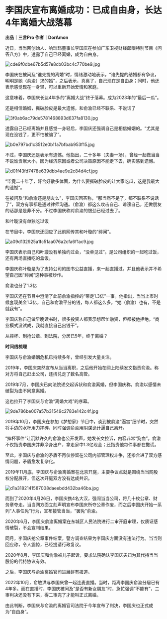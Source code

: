 # 李国庆宣布离婚成功：已成自由身，长达4年离婚大战落幕

**出品｜三言Pro 作者｜DorAmon**

近日，当当网创始人、响珰珰董事长李国庆在参加广东卫视财经郎眼特别节目《问答八方》中，透露了自己已经离婚，成为自由身。

![cde9f0dbe67b5d57e8cb03bc4c770be9.jpg](https://raw.githubusercontent.com/qqhsx/qqnews_image/main/2023/12/31/李国庆宣布离婚成功：已成自由身，长达4年离婚大战落幕/cde9f0dbe67b5d57e8cb03bc4c770be9.jpg)

李国庆在被问及“谁先提的离婚”时，情绪激动地表示，“谁先提的结婚都有争议，明明是她（俞渝）求的婚”，之后表示，真离了，自己现在是自由身；同时，他还表示感觉现在一身轻，可以重新开始爱情和家庭。

这意味着，李国庆长达4年多的“离婚大战”终于落幕。成为2023年的“最后一瓜”。

还是相信婚姻，撕破脸皮是最大遗憾，和俞渝已经不联系、不说话了

![3f0ab6ac79de5781468893d637fa8130.jpg](https://raw.githubusercontent.com/qqhsx/qqnews_image/main/2023/12/31/李国庆宣布离婚成功：已成自由身，长达4年离婚大战落幕/3f0ab6ac79de5781468893d637fa8130.jpg)

透露自己已经离婚并且感觉一身轻后，李国庆还强调自己是相信婚姻的。“尤其是现在没钱了，更不怕被骗了”。

![b0e797bd1c3512e0b11a7bfbab953f15.jpg](https://raw.githubusercontent.com/qqhsx/qqnews_image/main/2023/12/31/李国庆宣布离婚成功：已成自由身，长达4年离婚大战落幕/b0e797bd1c3512e0b11a7bfbab953f15.jpg)

不过，李国庆还是表示有遗憾。他指出，二十多年（夫妻一场），曾经一起做当当不说谁贡献大小，因为经济原因或者公司决策原因不能走下去，确实感到遗憾。

![d01f43fd7478e639dbb4ae9e2c84d4cf.jpg](https://raw.githubusercontent.com/qqhsx/qqnews_image/main/2023/12/31/李国庆宣布离婚成功：已成自由身，长达4年离婚大战落幕/d01f43fd7478e639dbb4ae9e2c84d4cf.jpg)

“毕竟二十年了，好合好散多体面，为什么要撕破脸皮的让大家吃瓜，这是我最大的遗憾”。

在被问及“和俞渝还是朋友么”，李国庆回答称，“那当然不是了，都不联系不说话了”，双方有事都是通过律师沟通。（俞渝）都这么攻击自己、诽谤自己，还做朋友的话那是是非不分。不过李国庆称对俞渝的恨劲已经过去了。

和叶璇没有单独吃过饭

在节目中，李国庆还回应了此前网传其和叶璇的“绯闻”。

![a09d132925a1fc51aa076a2cfa6f1ac9.jpg](https://raw.githubusercontent.com/qqhsx/qqnews_image/main/2023/12/31/李国庆宣布离婚成功：已成自由身，长达4年离婚大战落幕/a09d132925a1fc51aa076a2cfa6f1ac9.jpg)

李国庆表示自己和叶璇没有单独约过会，“没单见过”。是公司组织的一起吃过饭，还有两场直播吃的盒饭。

李国庆称叶璇是为了支持公司的图书公益直播，来一起直播过。并且他表示并不希望自己因“绯闻”这种事被炒作。

俞渝也分了1.3亿

李国庆还在节目中澄清了此前俞渝指控的“带走1.3亿”一事。他指出，当当上市时候套现美金1.3亿，自己和俞渝平分的钱，每人都这么多。“她（俞渝）也有，不是就我有”。

李国庆称自己做早晚读书时，很多投资人都表示想帮忙融资，但都被他拒绝。“商业模式没试成，我就直接自己出钱干”。

从摔杯、到抢公章、到法院，分居已5年，终于离婚？

**时间线梳理**

李国庆与俞渝婚姻危机已持续多年，曾经引发大量关注。

2019年，李国庆突然宣布从当当离职，之后他开始在网上陆续发文指责俞渝。称对方将自己赶出公司，还挤兑走了数名高管。

2019年7月，李国庆已向法院递交起诉状和俞渝离婚，但李国庆称，俞渝以感情未破裂为由不同意离婚。

这也拉开了李国庆与俞渝“离婚大戏”的序幕。

![9de786be007a57b31549c2783e142c4f.jpg](https://raw.githubusercontent.com/qqhsx/qqnews_image/main/2023/12/31/李国庆宣布离婚成功：已成自由身，长达4年离婚大战落幕/9de786be007a57b31549c2783e142c4f.jpg)

2019年10月，李国庆在参加《梦想家》节目中，谈到被俞渝“逼宫”细节时，突然将手边的水杯用力摔碎，同时强调俞渝用阴谋诡计逼自己离开。

“摔杯事件”让沉默许久的俞渝也公开发声，她发长文控诉，内容非常“狗血”。俞渝不仅指责李国庆并非净身出户，拿走家中1.3亿现金；还指责他每件事都在撒谎。

至此，李国庆与俞渝的矛盾不再仅停留在公司内部管理权斗争，还掺合进了双方感情问题，矛盾愈发复杂化。

2019年11月底，李国庆与俞渝离婚案在北京开庭，主要争议点就是围绕当当网股权分配展开，但这次开庭双方没有达成共识。

![d1a3182141587008daeebdd432ba46ba.jpg](https://raw.githubusercontent.com/qqhsx/qqnews_image/main/2023/12/31/李国庆宣布离婚成功：已成自由身，长达4年离婚大战落幕/d1a3182141587008daeebdd432ba46ba.jpg)

而到了2020年4月26日，李国庆携4名大汉，强闯当当公司，将几十枚公章、财务章夺走。当当网方面立刻声明宣布李国庆所夺公章作废，而之后李国庆开始一系列“人事任免”行为，宣布接管当当，“罢免”俞渝。

2020年6月，李国庆俞渝离婚案在东城区人民法院进行二审开庭审理，仅质证感情破裂，不会宣判结果。

同月，李国庆抢公章事件结案，警方调查结果为李国庆方面没有违法行为。当当则回应称，令人震惊，已经提请行政复议。

2020年8月，李国庆和俞渝被儿子起诉，要求法院确认李国庆夫妇为其代持当当股份的代持协议有效。

之后，李国庆与俞渝离婚官司进展鲜有报道。

2022年10月，俞敏洪与李国庆曾一起连麦直播。当时，距离李国庆俞渝分居已有4年多。而在直播时，李国庆被问及“是否有新女朋友”时，急忙强调“不能有”，二审判决还没有下来，得二审完了才能叫正式离婚。

由此判断，李国庆与俞渝的离婚官司法院于今年宣布了判决，李国庆也正式成为“自由身”。

